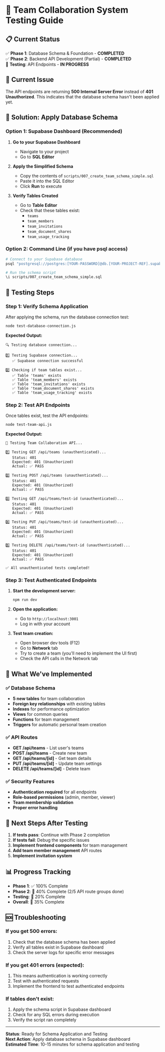 # 🧪 Team Collaboration System Testing Guide

## 📋 Current Status

✅ **Phase 1**: Database Schema & Foundation - **COMPLETED**  
✅ **Phase 2**: Backend API Development (Partial) - **COMPLETED**  
🔄 **Testing**: API Endpoints - **IN PROGRESS**  

## 🚨 Current Issue

The API endpoints are returning **500 Internal Server Error** instead of **401 Unauthorized**. This indicates that the database schema hasn't been applied yet.

## 🔧 Solution: Apply Database Schema

### Option 1: Supabase Dashboard (Recommended)

1. **Go to your Supabase Dashboard**
   - Navigate to your project
   - Go to **SQL Editor**

2. **Apply the Simplified Schema**
   - Copy the contents of `scripts/007_create_team_schema_simple.sql`
   - Paste it into the SQL Editor
   - Click **Run** to execute

3. **Verify Tables Created**
   - Go to **Table Editor**
   - Check that these tables exist:
     - `teams`
     - `team_members`
     - `team_invitations`
     - `team_document_shares`
     - `team_usage_tracking`

### Option 2: Command Line (if you have psql access)

```bash
# Connect to your Supabase database
psql "postgresql://postgres:[YOUR-PASSWORD]@db.[YOUR-PROJECT-REF].supabase.co:5432/postgres"

# Run the schema script
\i scripts/007_create_team_schema_simple.sql
```

## 🧪 Testing Steps

### Step 1: Verify Schema Application

After applying the schema, run the database connection test:

```bash
node test-database-connection.js
```

**Expected Output:**
```
🔍 Testing database connection...

1️⃣ Testing Supabase connection...
   ✅ Supabase connection successful

2️⃣ Checking if team tables exist...
   ✅ Table 'teams' exists
   ✅ Table 'team_members' exists
   ✅ Table 'team_invitations' exists
   ✅ Table 'team_document_shares' exists
   ✅ Table 'team_usage_tracking' exists
```

### Step 2: Test API Endpoints

Once tables exist, test the API endpoints:

```bash
node test-team-api.js
```

**Expected Output:**
```
🧪 Testing Team Collaboration API...

1️⃣ Testing GET /api/teams (unauthenticated)...
   Status: 401
   Expected: 401 (Unauthorized)
   Actual: ✅ PASS

2️⃣ Testing POST /api/teams (unauthenticated)...
   Status: 401
   Expected: 401 (Unauthorized)
   Actual: ✅ PASS

3️⃣ Testing GET /api/teams/test-id (unauthenticated)...
   Status: 401
   Expected: 401 (Unauthorized)
   Actual: ✅ PASS

4️⃣ Testing PUT /api/teams/test-id (unauthenticated)...
   Status: 401
   Expected: 401 (Unauthorized)
   Actual: ✅ PASS

5️⃣ Testing DELETE /api/teams/test-id (unauthenticated)...
   Status: 401
   Expected: 401 (Unauthorized)
   Actual: ✅ PASS

✅ All unauthenticated tests completed!
```

### Step 3: Test Authenticated Endpoints

1. **Start the development server:**
   ```bash
   npm run dev
   ```

2. **Open the application:**
   - Go to `http://localhost:3001`
   - Log in with your account

3. **Test team creation:**
   - Open browser dev tools (F12)
   - Go to **Network** tab
   - Try to create a team (you'll need to implement the UI first)
   - Check the API calls in the Network tab

## 🎯 What We've Implemented

### ✅ Database Schema
- **5 new tables** for team collaboration
- **Foreign key relationships** with existing tables
- **Indexes** for performance optimization
- **Views** for common queries
- **Functions** for team management
- **Triggers** for automatic personal team creation

### ✅ API Routes
- **GET /api/teams** - List user's teams
- **POST /api/teams** - Create new team
- **GET /api/teams/[id]** - Get team details
- **PUT /api/teams/[id]** - Update team settings
- **DELETE /api/teams/[id]** - Delete team

### ✅ Security Features
- **Authentication required** for all endpoints
- **Role-based permissions** (admin, member, viewer)
- **Team membership validation**
- **Proper error handling**

## 🚀 Next Steps After Testing

1. **If tests pass**: Continue with Phase 2 completion
2. **If tests fail**: Debug the specific issues
3. **Implement frontend components** for team management
4. **Add team member management** API routes
5. **Implement invitation system**

## 📊 Progress Tracking

- **Phase 1**: ✅ 100% Complete
- **Phase 2**: 🔄 40% Complete (2/5 API route groups done)
- **Testing**: 🔄 20% Complete
- **Overall**: 🔄 35% Complete

## 🆘 Troubleshooting

### If you get 500 errors:
1. Check that the database schema has been applied
2. Verify all tables exist in Supabase dashboard
3. Check the server logs for specific error messages

### If you get 401 errors (expected):
1. This means authentication is working correctly
2. Test with authenticated requests
3. Implement the frontend to test authenticated endpoints

### If tables don't exist:
1. Apply the schema script in Supabase dashboard
2. Check for any SQL errors during execution
3. Verify the script ran completely

---

**Status**: Ready for Schema Application and Testing  
**Next Action**: Apply database schema in Supabase dashboard  
**Estimated Time**: 10-15 minutes for schema application and testing
